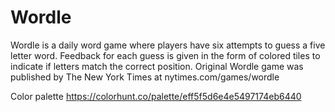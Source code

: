 # Wordle

Wordle is a daily word game where players have six attempts to guess a five letter word. Feedback for each guess is given in the form of colored tiles to indicate if letters match the correct position.
Original Wordle game was published by The New York Times at nytimes.com/games/wordle

Color palette https://colorhunt.co/palette/eff5f5d6e4e5497174eb6440
